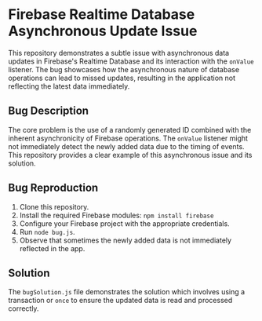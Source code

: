 # Firebase Realtime Database Asynchronous Update Issue

This repository demonstrates a subtle issue with asynchronous data updates in Firebase's Realtime Database and its interaction with the `onValue` listener. The bug showcases how the asynchronous nature of database operations can lead to missed updates, resulting in the application not reflecting the latest data immediately.

## Bug Description
The core problem is the use of a randomly generated ID combined with the inherent asynchronicity of Firebase operations. The `onValue` listener might not immediately detect the newly added data due to the timing of events.  This repository provides a clear example of this asynchronous issue and its solution.

## Bug Reproduction
1. Clone this repository.
2. Install the required Firebase modules: `npm install firebase`
3. Configure your Firebase project with the appropriate credentials.
4. Run `node bug.js`. 
5. Observe that sometimes the newly added data is not immediately reflected in the app. 

## Solution
The `bugSolution.js` file demonstrates the solution which involves using a transaction or `once` to ensure the updated data is read and processed correctly. 